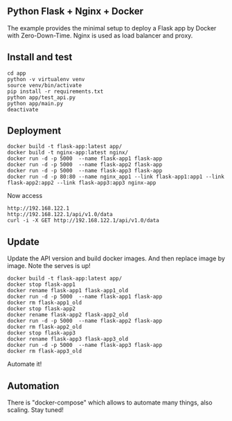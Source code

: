 ## Python Flask + Nginx + Docker ##
The example provides the minimal setup to deploy a Flask app by Docker with Zero-Down-Time.
Nginx is used as load balancer and proxy.

## Install and test ##
```
cd app
python -v virtualenv venv
source venv/bin/activate
pip install -r requirements.txt
python app/test_api.py
python app/main.py
deactivate
```

## Deployment ##
```
docker build -t flask-app:latest app/
docker build -t nginx-app:latest nginx/
docker run -d -p 5000  --name flask-app1 flask-app
docker run -d -p 5000  --name flask-app2 flask-app
docker run -d -p 5000  --name flask-app3 flask-app
docker run -d -p 80:80 --name nginx_app1 --link flask-app1:app1 --link flask-app2:app2 --link flask-app3:app3 nginx-app
```
Now access
```
http://192.168.122.1
http://192.168.122.1/api/v1.0/data
curl -i -X GET http://192.168.122.1/api/v1.0/data
```

## Update ##
Update the API version and build docker images. And then replace image by image. Note the serves is up!
```
docker build -t flask-app:latest app/
docker stop flask-app1
docker rename flask-app1 flask-app1_old
docker run -d -p 5000  --name flask-app1 flask-app
docker rm flask-app1_old
docker stop flask-app2
docker rename flask-app2 flask-app2_old
docker run -d -p 5000  --name flask-app2 flask-app
docker rm flask-app2_old
docker stop flask-app3
docker rename flask-app3 flask-app3_old
docker run -d -p 5000  --name flask-app3 flask-app
docker rm flask-app3_old
```
Automate it!

## Automation ##
There is "docker-compose" which allows to automate many things, also scaling. Stay tuned!

